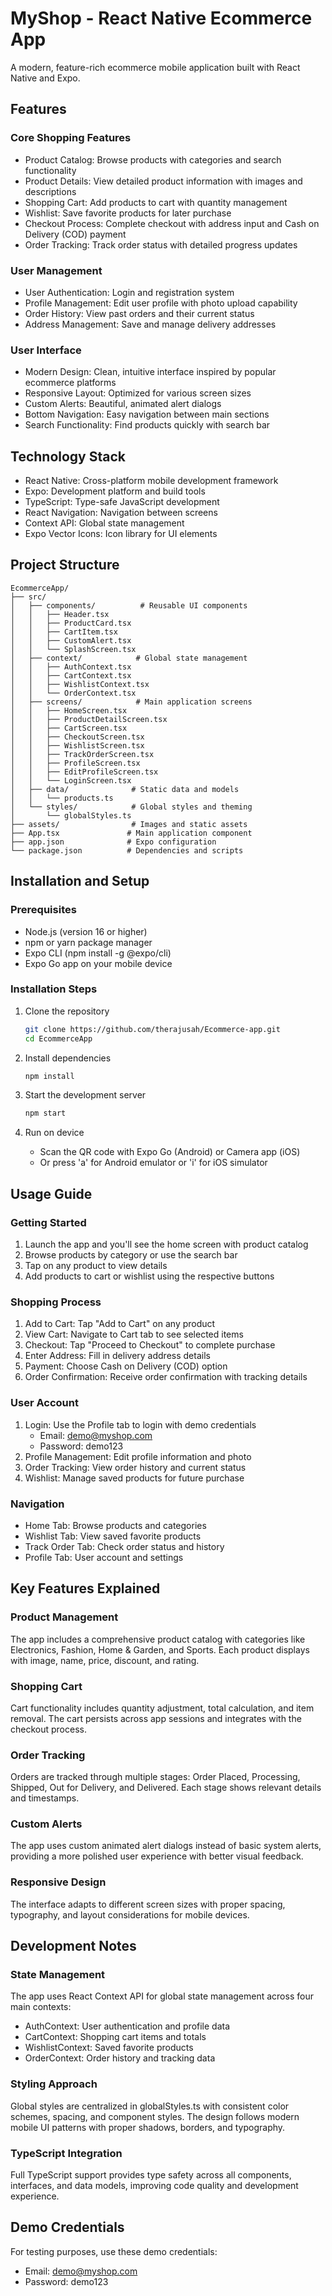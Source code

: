 # MyShop - React Native Ecommerce App

A modern, feature-rich ecommerce mobile application built with React Native and Expo.

## Features

### Core Shopping Features
- Product Catalog: Browse products with categories and search functionality
- Product Details: View detailed product information with images and descriptions
- Shopping Cart: Add products to cart with quantity management
- Wishlist: Save favorite products for later purchase
- Checkout Process: Complete checkout with address input and Cash on Delivery (COD) payment
- Order Tracking: Track order status with detailed progress updates

### User Management
- User Authentication: Login and registration system
- Profile Management: Edit user profile with photo upload capability
- Order History: View past orders and their current status
- Address Management: Save and manage delivery addresses

### User Interface
- Modern Design: Clean, intuitive interface inspired by popular ecommerce platforms
- Responsive Layout: Optimized for various screen sizes
- Custom Alerts: Beautiful, animated alert dialogs
- Bottom Navigation: Easy navigation between main sections
- Search Functionality: Find products quickly with search bar

## Technology Stack

- React Native: Cross-platform mobile development framework
- Expo: Development platform and build tools
- TypeScript: Type-safe JavaScript development
- React Navigation: Navigation between screens
- Context API: Global state management
- Expo Vector Icons: Icon library for UI elements

## Project Structure

```
EcommerceApp/
├── src/
│   ├── components/          # Reusable UI components
│   │   ├── Header.tsx
│   │   ├── ProductCard.tsx
│   │   ├── CartItem.tsx
│   │   ├── CustomAlert.tsx
│   │   └── SplashScreen.tsx
│   ├── context/            # Global state management
│   │   ├── AuthContext.tsx
│   │   ├── CartContext.tsx
│   │   ├── WishlistContext.tsx
│   │   └── OrderContext.tsx
│   ├── screens/            # Main application screens
│   │   ├── HomeScreen.tsx
│   │   ├── ProductDetailScreen.tsx
│   │   ├── CartScreen.tsx
│   │   ├── CheckoutScreen.tsx
│   │   ├── WishlistScreen.tsx
│   │   ├── TrackOrderScreen.tsx
│   │   ├── ProfileScreen.tsx
│   │   ├── EditProfileScreen.tsx
│   │   └── LoginScreen.tsx
│   ├── data/              # Static data and models
│   │   └── products.ts
│   └── styles/            # Global styles and theming
│       └── globalStyles.ts
├── assets/                # Images and static assets
├── App.tsx               # Main application component
├── app.json              # Expo configuration
└── package.json          # Dependencies and scripts
```

## Installation and Setup

### Prerequisites
- Node.js (version 16 or higher)
- npm or yarn package manager
- Expo CLI (npm install -g @expo/cli)
- Expo Go app on your mobile device

### Installation Steps

1. Clone the repository
   ```bash
   git clone https://github.com/therajusah/Ecommerce-app.git
   cd EcommerceApp
   ```

2. Install dependencies
   ```bash
   npm install
   ```

3. Start the development server
   ```bash
   npm start
   ```

4. Run on device
   - Scan the QR code with Expo Go (Android) or Camera app (iOS)
   - Or press 'a' for Android emulator or 'i' for iOS simulator

## Usage Guide

### Getting Started
1. Launch the app and you'll see the home screen with product catalog
2. Browse products by category or use the search bar
3. Tap on any product to view details
4. Add products to cart or wishlist using the respective buttons

### Shopping Process
1. Add to Cart: Tap "Add to Cart" on any product
2. View Cart: Navigate to Cart tab to see selected items
3. Checkout: Tap "Proceed to Checkout" to complete purchase
4. Enter Address: Fill in delivery address details
5. Payment: Choose Cash on Delivery (COD) option
6. Order Confirmation: Receive order confirmation with tracking details

### User Account
1. Login: Use the Profile tab to login with demo credentials
   - Email: demo@myshop.com
   - Password: demo123
2. Profile Management: Edit profile information and photo
3. Order Tracking: View order history and current status
4. Wishlist: Manage saved products for future purchase

### Navigation
- Home Tab: Browse products and categories
- Wishlist Tab: View saved favorite products
- Track Order Tab: Check order status and history
- Profile Tab: User account and settings

## Key Features Explained

### Product Management
The app includes a comprehensive product catalog with categories like Electronics, Fashion, Home & Garden, and Sports. Each product displays with image, name, price, discount, and rating.

### Shopping Cart
Cart functionality includes quantity adjustment, total calculation, and item removal. The cart persists across app sessions and integrates with the checkout process.

### Order Tracking
Orders are tracked through multiple stages: Order Placed, Processing, Shipped, Out for Delivery, and Delivered. Each stage shows relevant details and timestamps.

### Custom Alerts
The app uses custom animated alert dialogs instead of basic system alerts, providing a more polished user experience with better visual feedback.

### Responsive Design
The interface adapts to different screen sizes with proper spacing, typography, and layout considerations for mobile devices.

## Development Notes

### State Management
The app uses React Context API for global state management across four main contexts:
- AuthContext: User authentication and profile data
- CartContext: Shopping cart items and totals
- WishlistContext: Saved favorite products
- OrderContext: Order history and tracking data

### Styling Approach
Global styles are centralized in globalStyles.ts with consistent color schemes, spacing, and component styles. The design follows modern mobile UI patterns with proper shadows, borders, and typography.

### TypeScript Integration
Full TypeScript support provides type safety across all components, interfaces, and data models, improving code quality and development experience.

## Demo Credentials

For testing purposes, use these demo credentials:
- Email: demo@myshop.com
- Password: demo123

